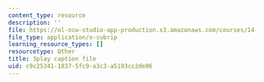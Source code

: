 ```yaml
---
content_type: resource
description: ''
file: https://ol-ocw-studio-app-production.s3.amazonaws.com/courses/14-01sc-principles-of-microeconomics-fall-2011/c9c2534118375fc9a3c3a5193cc2de06_Ye4vL7u6N2g.vtt
file_type: application/x-subrip
learning_resource_types: []
resourcetype: Other
title: 3play caption file
uid: c9c25341-1837-5fc9-a3c3-a5193cc2de06
---
```

